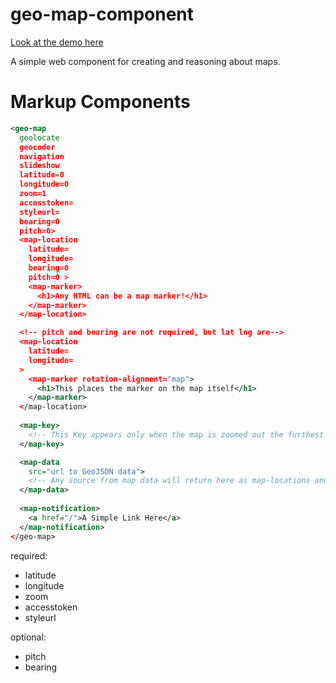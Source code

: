 # geo-map-component

<a href="https://map.garden/demo.html">Look at the demo here</a>

A simple web component for creating and reasoning about maps. 

# Markup Components

```XML
<geo-map
  geolocate
  geocoder
  navigation
  slideshow
  latitude=0
  longitude=0
  zoom=1
  accesstoken=
  styleurl=
  bearing=0
  pitch=0>
  <map-location
    latitude=
    longitude=
    bearing=0
    pitch=0 >
    <map-marker>
      <h1>Any HTML can be a map marker!</h1>
    </map-marker>
  </map-location>

  <!-- pitch and bearing are not required, but lat lng are-->
  <map-location
    latitude=
    longitude=
  >
    <map-marker rotation-alignment="map">
      <h1>This places the marker on the map itself</h1>
    </map-marker>
  </map-location>
  
  <map-key>
    <!-- This Key appears only when the map is zoomed out the furthest from the user --> 
  </map-key>

  <map-data
    src="url to GeoJSON data">
    <!-- Any source from map data will return here as map-locations and then will be placed on the map -->
  </map-data>
  
  <map-notification>
    <a href="/">A Simple Link Here</a>
  </map-notification>
</geo-map>

```

required: 
- latitude
- longitude
- zoom
- accesstoken
- styleurl

optional:
- pitch
- bearing


